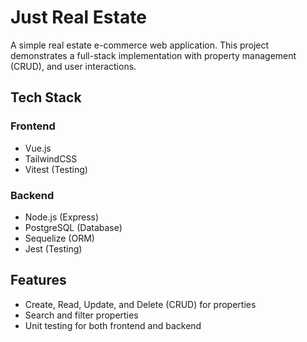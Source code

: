 # Just Real Estate

A simple real estate e-commerce web application. This project demonstrates a full-stack implementation with property management (CRUD), and user interactions.

## Tech Stack

### Frontend

- Vue.js
- TailwindCSS
- Vitest (Testing)

### Backend

- Node.js (Express)
- PostgreSQL (Database)
- Sequelize (ORM)
- Jest (Testing)

## Features

- Create, Read, Update, and Delete (CRUD) for properties
- Search and filter properties
- Unit testing for both frontend and backend
